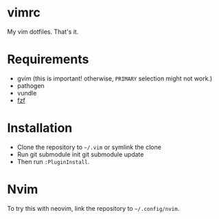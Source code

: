 vimrc
=====

My vim dotfiles. That's it.

Requirements
============

* gvim (this is important! otherwise, `PRIMARY` selection might not work.)
* pathogen
* vundle
* [fzf](https://github.com/junegunn/fzf)

Installation
============

* Clone the repository to `~/.vim` or symlink the clone
* Run
        git submodule init
        git submodule update
* Then run `:PluginInstall`.

Nvim
====

To try this with neovim, link the repository to `~/.config/nvim`.
